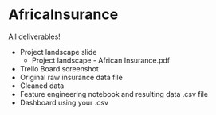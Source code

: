 # AfricaInsurance
All deliverables! <br>
 * Project landscape slide
    * Project landscape - African Insurance.pdf 
 * Trello Board screenshot 
 * Original raw insurance data file 
 * Cleaned data 
 * Feature engineering notebook and resulting data .csv file 
 * Dashboard using your .csv 
